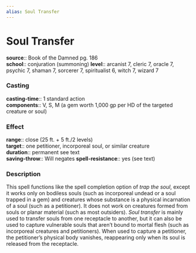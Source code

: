 ```yaml
---
alias: Soul Transfer
---
```


# Soul Transfer 

**source**:: Book of the Damned pg. 186  
**school**:: conjuration (summoning)
**level**:: arcanist 7, cleric 7, oracle 7, psychic 7, shaman 7, sorcerer 7, spiritualist 6, witch 7, wizard 7

### Casting 

**casting-time**:: 1 standard action  
**components**:: V, S, M (a gem worth 1,000 gp per HD of the targeted creature or soul)

### Effect 

**range**:: close (25 ft. + 5 ft./2 levels)  
**target**:: one petitioner, incorporeal soul, or similar creature  
**duration**:: permanent see text  
**saving-throw**:: Will negates
**spell-resistance**:: yes (see text)

### Description 

This spell functions like the spell completion option of *trap the soul*, except it works only on bodiless souls (such as incorporeal undead or a soul trapped in a gem) and creatures whose substance is a physical incarnation of a soul (such as a petitioner). It does not work on creatures formed from souls or planar material (such as most outsiders). *Soul transfer* is mainly used to transfer souls from one receptacle to another, but it can also be used to capture vulnerable souls that aren’t bound to mortal flesh (such as incorporeal creatures and petitioners). When used to capture a petitioner, the petitioner’s physical body vanishes, reappearing only when its soul is released from the receptacle.
